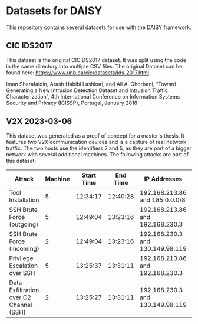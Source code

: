 # Datasets for DAISY

This repository contains several datasets for use with the DAISY framework. 

## CIC IDS2017

This dataset is the original CICIDS2017 dataset. It was split using the code in the
same directory into multiple CSV files. The original Dataset can be found here:
https://www.unb.ca/cic/datasets/ids-2017.html

Iman Sharafaldin, Arash Habibi Lashkari, and Ali A. Ghorbani, “Toward Generating a New 
Intrusion Detection Dataset and Intrusion Traffic Characterization”, 4th International 
Conference on Information Systems Security and Privacy (ICISSP), Portugal, January 2018

## V2X 2023-03-06

This dataset was generated as a proof of concept for a master's thesis. It features
two V2X communication devices and is a capture of real network traffic. The two
hosts use the identifiers 2 and 5, as they are part of a bigger network with 
several additional machines. The following attacks are part of this dataset:

| Attack                                  | Machine | Start Time | End Time | IP Addresses                     | Protocols    |
|-----------------------------------------|---------|------------|----------|----------------------------------|--------------|
| Tool Installation                       | 5       | 12:34:17   | 12:40:28 | 192.168.213.86 and 185.0.0.0/8   | TCP and HTTP |
| SSH Brute Force (outgoing)              | 5       | 12:49:04   | 13:23:16 | 192.168.213.86 and 192.168.230.3 | TCP and SSH  |
| SSH Brute Force (incoming)              | 2       | 12:49:04   | 13:23:16 | 192.168.230.3 and 130.149.98.119 | TCP and SSH  |
| Privilege Escalation over SSH           | 5       | 13:25:37   | 13:31:11 | 192.168.213.86 and 192.168.230.3 | TCP and SSH  |
| Data Exfiltration over C2 Channel (SSH) | 2       | 13:25:27   | 13:31:11 | 192.168.230.3 and 130.149.98.119 | TCP and SSH  |